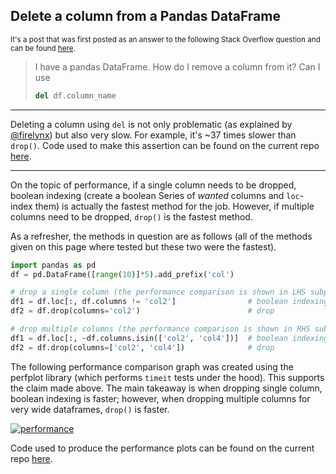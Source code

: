 ## Delete a column from a Pandas DataFrame

<sup> It's a post that was first posted as an answer to the following Stack Overflow question and can be found [here](https://stackoverflow.com/a/76428891/19123103). </sup>


> I have a pandas DataFrame. How do I remove a column from it? Can I use
> ```python
> del df.column_name
> ```

---

Deleting a column using `del` is not only problematic (as explained by [@firelynx][1]) but also very slow. For example, it's ~37 times slower than `drop()`. Code used to make this assertion can be found on the current repo [here](./timeit_test.py).

---

On the topic of performance, if a single column needs to be dropped, boolean indexing (create a boolean Series of _wanted_ columns and `loc`-index them) is actually the fastest method for the job. However, if multiple columns need to be dropped, `drop()` is the fastest method. 

As a refresher, the methods in question are as follows (all of the methods given on this page where tested but these two were the fastest).
```python
import pandas as pd
df = pd.DataFrame([range(10)]*5).add_prefix('col')

# drop a single column (the performance comparison is shown in LHS subplot)
df1 = df.loc[:, df.columns != 'col2']                # boolean indexing
df2 = df.drop(columns='col2')                        # drop

# drop multiple columns (the performance comparison is shown in RHS subplot)
df1 = df.loc[:, ~df.columns.isin(['col2', 'col4'])]  # boolean indexing
df2 = df.drop(columns=['col2', 'col4'])              # drop
```

The following performance comparison graph was created using the perfplot library (which performs `timeit` tests under the hood). This supports the claim made above. The main takeaway is when dropping single column, boolean indexing is faster; however, when dropping multiple columns for very wide dataframes, `drop()` is faster.

[![performance][2]][2]

Code used to produce the performance plots can be found on the current repo [here](./perfplot_test.py).

  [1]: https://stackoverflow.com/a/37000877/19123103
  [2]: https://i.stack.imgur.com/6V76x.png